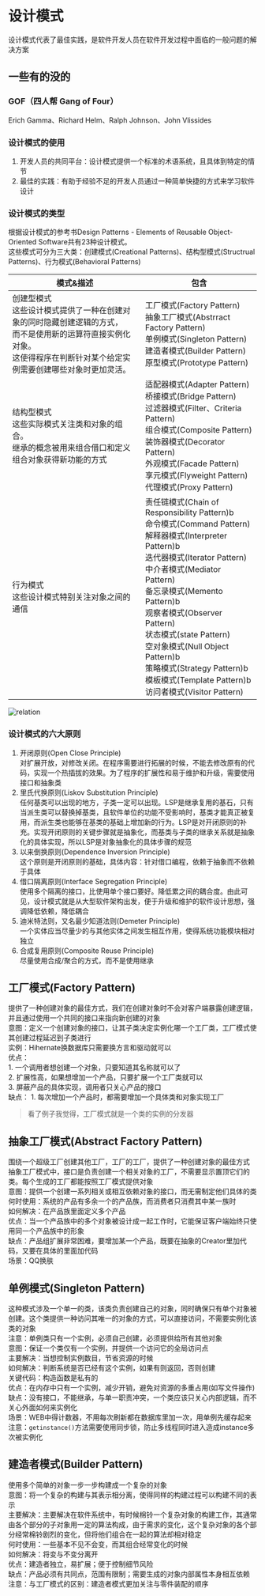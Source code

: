 # 设计模式
设计模式代表了最佳实践，是软件开发人员在软件开发过程中面临的一般问题的解决方案  

## 一些有的没的
### GOF（四人帮 Gang of Four）
Erich Gamma、Richard Helm、Ralph Johnson、John Vlissides

### 设计模式的使用
1. 开发人员的共同平台：设计模式提供一个标准的术语系统，且具体到特定的情节  
2. 最佳的实践：有助于经验不足的开发人员通过一种简单快捷的方式来学习软件设计  

### 设计模式的类型
根据设计模式的参考书Design Patterns - Elements of Reusable Object-Oriented Software共有23种设计模式。  
这些模式可分为三大类：创建模式(Creational Patterns)、结构型模式(Structrual Patterns)、行为模式(Behavioral Patterns)  

模式&描述 | 包含
-------- | -------
创建型模式<br>这些设计模式提供了一种在创建对象的同时隐藏创建逻辑的方式，<br>而不是使用新的运算符直接实例化对象。<br>这使得程序在判断针对某个给定实例需要创建哪些对象时更加灵活。 | 工厂模式(Factory Pattern)<br>抽象工厂模式(Abstrract Factory Pattern)<br>单例模式(Singleton Pattern)<br>建造者模式(Builder Pattern)<br>原型模式(Prototype Pattern)
结构型模式<br>这些实际模式关注类和对象的组合。<br>继承的概念被用来组合借口和定义组合对象获得新功能的方式 | 适配器模式(Adapter Pattern)<br>桥接模式(Bridge Pattern)<br>过滤器模式(Filter、Criteria Pattern)<br>组合模式(Composite Pattern)<br>装饰器模式(Decorator Pattern)<br>外观模式(Facade Pattern)<br>享元模式(Flyweight Pattern)<br>代理模式(Proxy Pattern)
行为模式<br>这些设计模式特别关注对象之间的通信 | 责任链模式(Chain of Responsibility Pattern)b<br>命令模式(Command Pattern)<br>解释器模式(Interpreter Pattern)b<br>迭代器模式(Iterator Pattern)<br>中介者模式(Mediator Pattern)<br>备忘录模式(Memento Pattern)b<br>观察者模式(Observer Pattern)<br>状态模式(state Pattern)<br>空对象模式(Null Object Pattern)b<br>策略模式(Strategy Pattern)b<br>模板模式(Template Pattern)b<br>访问者模式(Visitor Pattern)

![relation](http://www.runoob.com/wp-content/uploads/2014/08/the-relationship-between-design-patterns.jpg)

### 设计模式的六大原则
1. 开闭原则(Open Close Principle)  
对扩展开放，对修改关闭。在程序需要进行拓展的时候，不能去修改原有的代码，实现一个热插拔的效果。为了程序的扩展性和易于维护和升级，需要使用接口和抽象类  
2. 里氏代换原则(Liskov Substitution Principle)  
任何基类可以出现的地方，子类一定可以出现。LSP是继承复用的基石，只有当派生类可以替换掉基类，且软件单位的功能不受影响时，基类才能真正被复用，而派生类也能够在基类的基础上增加新的行为。LSP是对开闭原则的补充。实现开闭原则的关键步骤就是抽象化，而基类与子类的继承关系就是抽象化的具体实现，所以LSP是对象抽象化的具体步骤的规范  
3. 以来倒换原则(Dependence Inversion Principle)  
这个原则是开闭原则的基础，具体内容：针对借口编程，依赖于抽象而不依赖于具体  
4. 借口隔离原则(Interface Segregation Principle)  
使用多个隔离的接口，比使用单个接口要好。降低累之间的耦合度。由此可见，设计模式就是从大型软件架构出发，便于升级和维护的软件设计思想，强调降低依赖，降低耦合  
5. 迪米特法则，又名最少知道法则(Demeter Principle)  
一个实体应当尽量少的与其他实体之间发生相互作用，使得系统功能模块相对独立  
6. 合成复用原则(Composite Reuse Principle)  
尽量使用合成/聚合的方式，而不是使用继承   

## 工厂模式(Factory Pattern)
提供了一种创建对象的最佳方式，我们在创建对象时不会对客户端暴露创建逻辑，并且通过使用一个共同的接口来指向新创建的对象  
意图：定义一个创建对象的接口，让其子类决定实例化哪一个工厂类，工厂模式使其创建过程延迟到子类进行  
实例：Hihernate换数据库只需要换方言和驱动就可以  
优点：  
    1. 一个调用者想创建一个对象，只要知道其名称就可以了  
    2. 扩展性高，如果想增加一个产品，只要扩展一个工厂类就可以  
    3. 屏蔽产品的具体实现，调用者只关心产品的接口  
缺点：
    1. 每次增加一个产品时，都需要增加一个具体类和对象实现工厂  
> 看了例子我觉得，工厂模式就是一个类的实例的分发器

## 抽象工厂模式(Abstract Factory Pattern)
围绕一个超级工厂创建其他工厂，工厂的工厂，提供了一种创建对象的最佳方式  
抽象工厂模式中，接口是负责创建一个相关对象的工厂，不需要显示置顶它们的类。每个生成的工厂都能按照工厂模式提供对象  
意图：提供一个创建一系列相关或相互依赖对象的接口，而无需制定他们具体的类  
何时使用：系统的产品有多余一个的产品族，而消费者只消费其中某一族时  
如何解决：在产品族里面定义多个产品  
优点：当一个产品族中的多个对象被设计成一起工作时，它能保证客户端始终只使用同一个产品族中的形象  
缺点：产品组扩展非常困难，要增加某一个产品，既要在抽象的Creator里加代码，又要在具体的里面加代码  
场景：QQ换肤  

## 单例模式(Singleton Pattern)
这种模式涉及一个单一的类，该类负责创建自己的对象，同时确保只有单个对象被创建。这个类提供一种访问其唯一的对象的方式，可以直接访问，不需要实例化该类的对象  
注意：单例类只有一个实例，必须自己创建，必须提供给所有其他对象  
意图：保证一个类仅有一个实例，并提供一个访问它的全局访问点  
主要解决：当想控制实例数目，节省资源的时候  
如何解决：判断系统是否已经有这个实例，如果有则返回，否则创建  
关键代码：构造函数是私有的  
优点：在内存中只有一个实例，减少开销，避免对资源的多重占用(如写文件操作)  
缺点：没有接口，不能继承，与单一职责冲突，一个类应该只关心内部逻辑，而不关心外面如何来实例化  
场景：WEB中得计数器，不用每次刷新都在数据库里加一次，用单例先缓存起来  
注意：`getinstance()`方法需要使用同步锁，防止多线程同时进入造成instance多次被实例化  

## 建造者模式(Builder Pattern)
使用多个简单的对象一步一步构建成一个复杂的对象  
意图：将一个复杂的构建与其表示相分离，使得同样的构建过程可以构建不同的表示  
主要解决：主要解决在软件系统中，有时候棉铃一个复杂对象的构建工作，其通常由各个部分的子对象用一定的算法构成，由于需求的变化，这个复杂对象的各个部分经常棉铃剧烈的变化，但将他们组合在一起的算法却相对稳定  
何时使用：一些基本不见不会变，而其组合经常变化的时候  
如何解决：将变与不变分离开  
优点：建造者独立，易扩展；便于控制细节风险  
缺点：产品必须有共同点，范围有限制；需要生成的对象内部属性本身相互依赖  
注意：与工厂模式的区别：建造者模式更加关注与零件装配的顺序  
